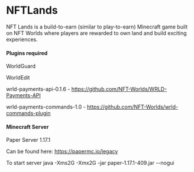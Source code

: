 # NFTLands

NFT Lands is a build-to-earn (similar to play-to-earn) Minecraft game built on NFT Worlds where players are rewarded to own land and build exciting experiences.

#### Plugins required 

WorldGuard

WorldEdit

wrld-payments-api-0.1.6 - https://github.com/NFT-Worlds/WRLD-Payments-API

wrld-payments-commands-1.0 - https://github.com/NFT-Worlds/wrld-commands-plugin


#### Minecraft Server

Paper Server 1.17.1 

Can be found here: https://papermc.io/legacy

To start server
java -Xms2G -Xmx2G -jar paper-1.17.1-409.jar --nogui
